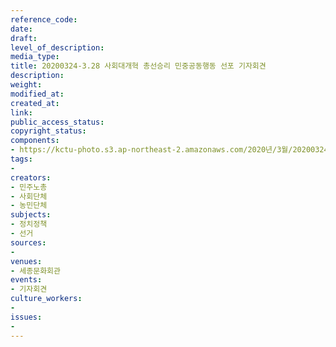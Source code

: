 ```yaml
---
reference_code: 
date: 
draft: 
level_of_description: 
media_type: 
title: 20200324-3.28 사회대개혁 총선승리 민중공동행동 선포 기자회견
description: 
weight: 
modified_at: 
created_at: 
link: 
public_access_status: 
copyright_status: 
components:
- https://kctu-photo.s3.ap-northeast-2.amazonaws.com/2020년/3월/20200324-3.28+사회대개혁+총선승리+민중공동행동+선포+기자회견/_CTU5463.jpg
tags:
- 
creators:
- 민주노총
- 사회단체
- 농민단체
subjects:
- 정치정책
- 선거
sources:
- 
venues:
- 세종문화회관
events:
- 기자회견
culture_workers:
- 
issues:
- 
---
```

